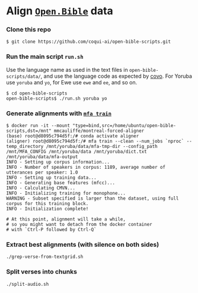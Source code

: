 # Align [`Open.Bible`](https://open.bible/) data

### Clone this repo

```
$ git clone https://github.com/coqui-ai/open-bible-scripts.git
```

### Run the main script `run.sh`

Use the language name as used in the text files in `open-bible-scripts/data/`, and use the language code as expected by [covo](https://www.github.com/ftyers/commonvoice-utils). For Yoruba use `yoruba` and `yo`, for Ewe use `ewe` and `ee`, and so on.

```
$ cd open-bible-scripts
open-bible-scripts$ ./run.sh yoruba yo
```

### Generate alignments with [`mfa train`](https://montreal-forced-aligner.readthedocs.io/en/latest/user_guide/workflows/train_acoustic_model.html)

```
$ docker run -it --mount "type=bind,src=/home/ubuntu/open-bible-scripts,dst=/mnt" mmcauliffe/montreal-forced-aligner
(base) root@d8095c794d5f:/# conda activate aligner
(aligner) root@d8095c794d5f:/# mfa train --clean --num_jobs `nproc` --temp_directory /mnt/yoruba/data/mfa-tmp-dir --config_path /mnt/MFA_CONFIG /mnt/yoruba/data /mnt/yoruba/dict.txt /mnt/yoruba/data/mfa-output
INFO - Setting up corpus information...
INFO - Number of speakers in corpus: 1189, average number of utterances per speaker: 1.0
INFO - Setting up training data...
INFO - Generating base features (mfcc)...
INFO - Calculating CMVN...
INFO - Initializing training for monophone...
WARNING - Subset specified is larger than the dataset, using full corpus for this training block.
INFO - Initialization complete!

# At this point, alignment will take a while,
# so you might want to detach from the docker container 
# with `Ctrl-P followed by Ctrl-Q`

```

### Extract best alignments (with silence on both sides)

```
./grep-verse-from-textgrid.sh
```

### Split verses into chunks

```
./split-audio.sh
```
